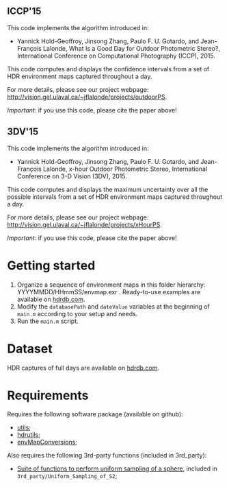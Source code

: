 
ICCP'15
------

This code implements the algorithm introduced in:

* Yannick Hold-Geoffroy, Jinsong Zhang, Paulo F. U. Gotardo, and Jean-François Lalonde, What Is a Good Day for Outdoor Photometric Stereo?, International Conference on Computational Photography (ICCP), 2015.

This code computes and displays the confidence intervals from a set of HDR environment maps captured throughout a day. 

For more details, please see our project webpage: http://vision.gel.ulaval.ca/~jflalonde/projects/outdoorPS.

*Important*: if you use this code, please cite the paper above!

3DV'15
-----

This code implements the algorithm introduced in:

* Yannick Hold-Geoffroy, Jinsong Zhang, Paulo F. U. Gotardo, and Jean-François Lalonde, x-hour Outdoor Photometric Stereo, International Conference on 3-D Vision (3DV), 2015.

This code computes and displays the maximum uncertainty over all the possible intervals from a set of HDR environment maps captured throughout a day.

For more details, please see our project webpage: http://vision.gel.ulaval.ca/~jflalonde/projects/xHourPS.

*Important*: if you use this code, please cite the paper above!

Getting started
===============

1. Organize a sequence of environment maps in this folder hierarchy: YYYYMMDD/HHmmSS/envmap.exr . Ready-to-use examples are available on [hdrdb.com](http://hdrdb.com).
2. Modify the `databasePath` and `dateValue` variables at the beginning of `main.m` according to your setup and needs.
3. Run the `main.m` script.


Dataset
=======

HDR captures of full days are available on [hdrdb.com](http://hdrdb.com).


Requirements
============

Requires the following software package (available on github):

* [utils](http://www.github.com/jflalonde/utils);
* [hdrutils](http://www.github.com/lvsn/hdrutils);
* [envMapConversions](http://www.github.com/lvsn/envMapConversions);

Also requires the following 3rd-party functions (included in 3rd_party):

* [Suite of functions to perform uniform sampling of a sphere](http://www.mathworks.com/matlabcentral/fileexchange/37004-suite-of-functions-to-perform-uniform-sampling-of-a-sphere), included in `3rd_party/Uniform_Sampling_of_S2`;


